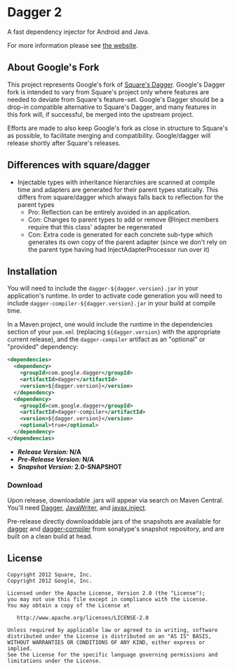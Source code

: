Dagger 2
========

A fast dependency injector for Android and Java.

For more information please see [the website][1].

About Google's Fork
-------------

This project represents Google's fork of [Square's Dagger][upstream].
Google's Dagger fork is intended to vary from Square's project only where features are
needed to deviate from Square's feature-set.  Google's Dagger should be a drop-in compatible
alternative to Square's Dagger, and many features in this fork will, if successful, be
merged into the upstream project.  

Efforts are made to also keep Google's fork as close in structure to Square's as possible,
to facilitate merging and compatibility.  Google/dagger will release shortly after Square's
releases.

Differences with square/dagger
------------------------------

  * Injectable types with inheritance hierarchies are scanned at compile time and adapters are generated for their parent types statically.  This differs from square/dagger which always falls back to reflection for the parent types
    * Pro: Reflection can be entirely avoided in an application.
    * Con: Changes to parent types to add or remove @Inject members require that this class' adapter be regenerated
    * Con: Extra code is generated for each concrete sub-type which generates its own copy of the parent adapter (since we don't rely on the parent type having had InjectAdapterProcessor run over it)


Installation
--------

You will need to include the `dagger-${dagger.version}.jar` in your
application's runtime.  In order to activate code generation you will need to
include `dagger-compiler-${dagger.version}.jar` in your build at compile time.

In a Maven project, one would include the runtime in the dependencies section
of your `pom.xml` (replacing `${dagger.version}` with the appropriate current
release), and the `dagger-compiler` artifact as an "optional" or "provided"
dependency:

```xml
<dependencies>
  <dependency>
    <groupId>com.google.dagger</groupId>
    <artifactId>dagger</artifactId>
    <version>${dagger.version}</version>
  </dependency>
  <dependency>
    <groupId>com.google.dagger</groupId>
    <artifactId>dagger-compiler</artifactId>
    <version>${dagger.version}</version>
    <optional>true</optional>
  </dependency>
</dependencies>
```

  - ***Release Version:* N/A**
  - ***Pre-Release Version:* N/A**
  - ***Snapshot Version:* 2.0-SNAPSHOT**

### Download 



Upon release, downloadable .jars will appear via search on Maven Central. You'll need
[Dagger][dl-dagger], [JavaWriter][dl-javawriter], and [javax.inject][dl-inject].

Pre-release directly downloaddable jars of the snapshots are available for [dagger](https://oss.sonatype.org/content/repositories/snapshots/com/google/dagger/dagger/2.0-SNAPSHOT/) and [dagger-compiler](https://oss.sonatype.org/content/repositories/snapshots/com/google/dagger/dagger-compiler/2.0-SNAPSHOT/) from sonatype's snapshot repository, and are built on a clean build at head.

License
-------

    Copyright 2012 Square, Inc.
    Copyright 2012 Google, Inc.

    Licensed under the Apache License, Version 2.0 (the "License");
    you may not use this file except in compliance with the License.
    You may obtain a copy of the License at

       http://www.apache.org/licenses/LICENSE-2.0

    Unless required by applicable law or agreed to in writing, software
    distributed under the License is distributed on an "AS IS" BASIS,
    WITHOUT WARRANTIES OR CONDITIONS OF ANY KIND, either express or implied.
    See the License for the specific language governing permissions and
    limitations under the License.



 [1]: http://google.github.com/dagger/
 [upstream]: http://github.com/square/dagger/
 [dl-dagger]: http://search.maven.org/#search%7Cga%7C1%7Cg%3A%22com.google.dagger%22%20a%3A%22dagger%22
 [dl-javawriter]: http://search.maven.org/#search%7Cga%7C1%7Cg%3A%22com.squareup%22%20a%3A%22javawriter%22
 [dl-inject]: http://search.maven.org/#search%7Cga%7C1%7Cg%3A%22javax.inject%22%20a%3A%22javax.inject%22
